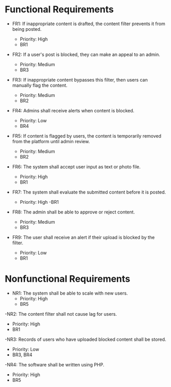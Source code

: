 # Functional Requirements
- FR1: If inappropriate content is drafted, the content filter prevents it from being posted.
  - Priority: High
  - BR1

- FR2: If a user's post is blocked, they can make an appeal to an admin.
  - Priority: Medium
  - BR3

- FR3: If inappropriate content bypasses this filter, then users can manually flag the content.
  - Priority: Medium
  - BR2

- FR4: Admins shall receive alerts when content is blocked.
  - Priority: Low 
  - BR4

- FR5: If content is flagged by users, the content is temporarily removed from the platform until admin review.
  - Priority: Medium
  - BR2

- FR6: The system shall accept user input as text or photo file.
  - Priority: High
  - BR1

- FR7: The system shall evaluate the submitted content before it is posted.
  - Priority: High
  -BR1

- FR8: The admin shall be able to approve or reject content.
  - Priority: Medium
  - BR3

- FR9: The user shall receive an alert if their upload is blocked by the filter.
  - Priority: Low
  - BR1

# Nonfunctional Requirements
- NR1: The system shall be able to scale with new users.
  - Priority: High
  - BR5

-NR2: The content filter shall not cause lag for users.
  - Priority: High
  - BR1

-NR3: Records of users who have uploaded blocked content shall be stored. 
  - Priority: Low
  - BR3, BR4

-NR4: The software shall be written using PHP.
  - Priority: High
  - BR5
